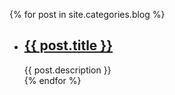 
{% for post in site.categories.blog %}
<ul>
<li>
  <h2><a href="{{ post.url }}">{{ post.title }}</a></h2>
    <div class="title-desc">{{ post.description }}</div>
</li>
{% endfor %}
</ul>

